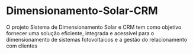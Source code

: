 # Dimensionamento-Solar-CRM
O projeto Sistema de Dimensionamento Solar e CRM tem como objetivo fornecer uma solução eficiente, integrada e acessível para o dimensionamento de sistemas fotovoltaicos e a gestão do relacionamento com clientes
